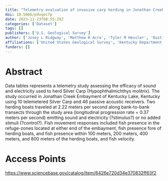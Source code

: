 ```yaml
---
title: "Telemetry evaluation of invasive carp herding in Jonathan Creek Embayment, Kentucky Lake, Kentucky"
doi: 10.5066/p9vqecfp
date: 2023-11-23T08:55:29Z
categories: ['Dataset']
tags: []
publishers: ['U.S. Geological Survey']
author: ['Josey L Ridgway', 'Matthew R Acre', 'Tyler M Hessler', 'Dustin Broaddus', 'Jessica Morris', 'Robin D Calfee']
affiliations: ['United States Geological Survey', 'Kentucky Department of Fish and Wildlife']
funders: []
---
```


# Abstract
Data tables represents a telemetry study assessing the efficacy of sound and electricity used to herd Silver Carp (Hypophthalmichthys molitrix). The study occurred in Jonathan Creek Embayment of Kentucky Lake, Kentucky using 10 telemetered Silver Carp and 46 passive acoustic receivers. Two herding boats traveled at 2.22 meters per second along bank-to-bank transects through the study area (longitudinal progression rate = 0.37 meters per second) emitting sound and electricity (?stimulus?) or no added stimuli (?control?). Fish movement responses included fish presence in the refuge-zones located at either end of the embayment, fish presence fore of herding boats, and fish presence within 100 meters, 200 meters, 400 meters, and 800 meters of the herding boats, and fish velocity.

# Access Points
https://www.sciencebase.gov/catalog/item/6426e720d34e370832ff63f2